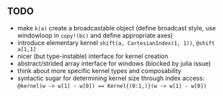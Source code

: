 ## TODO

- make `k(a)` create a broadcastable object (define broadcast style, use
  windowloop in `copy!(bc)` and define appropriate axes)
- introduce elementary kernel `shift(a, CartesianIndex(1, 1))`, `@shift a[1,1]`
- nicer (but type-instable) interface for kernel creation
- abstract/strided array interface for windows (blocked by julia issue)
- think about more specific kernel types and composability
- syntactic sugar for determining kernel size through index access:
  `@kernel(w -> w[1] - w[0]) == Kernel{(0:1,)}(w -> w[1] - w[0])`
